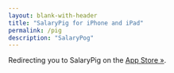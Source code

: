 ```yaml
---
layout: blank-with-header
title: "SalaryPig for iPhone and iPad"
permalink: /pig
description: "SalaryPog"
---
```


Redirecting you to SalaryPig on the [App Store &raquo;](https://apps.apple.com/us/app/salarypig/id6475237479).

<script>
  window.onload = function() { 
    window.location = 'https://apps.apple.com/us/app/salarypig/id6475237479';
  }
</script>
